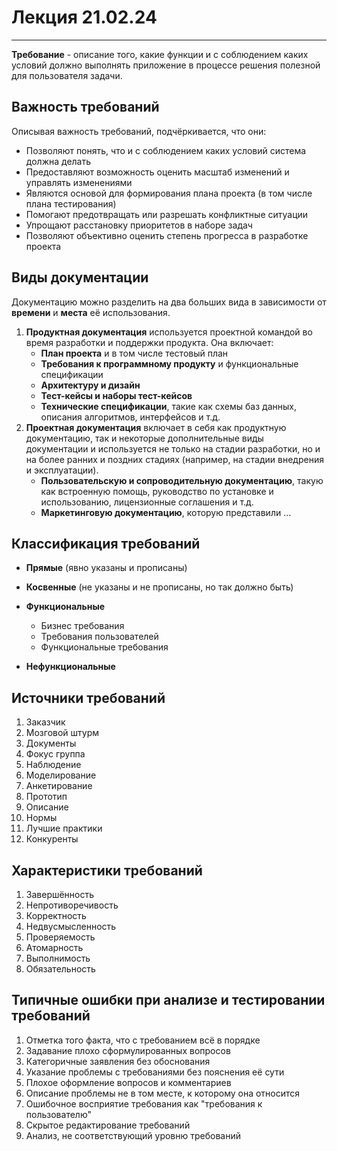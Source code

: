 # Лекция 21.02.24

---

**Требование** - описание того, какие функции и с соблюдением каких условий должно выполнять приложение в процессе решения полезной для пользователя задачи.

## Важность требований

Описывая важность требований, подчёркивается, что они:

- Позволяют понять, что и с соблюдением каких условий система должна делать
- Предоставляют возможность оценить масштаб изменений и управлять изменениями
- Являются основой для формирования плана проекта (в том числе плана тестирования)
- Помогают предотвращать или разрешать конфликтные ситуации
- Упрощают расстановку приоритетов в наборе задач
- Позволяют объективно оценить степень прогресса в разработке проекта

## Виды документации

Документацию можно разделить на два больших вида в зависимости от **времени** и **места** её использования.

1. **Продуктная документация** используется проектной командой во время разработки и поддержки продукта. Она включает:
    - **План проекта** и в том числе тестовый план
    - **Требования к программному продукту** и функциональные спецификации
    - **Архитектуру и дизайн**
    - **Тест-кейсы и наборы тест-кейсов**
    - **Технические спецификации**, такие как схемы баз данных, описания алгоритмов, интерфейсов и т.д.
2. **Проектная документация** включает в себя как продуктную документацию, так и некоторые дополнительные виды документации и используется не только на стадии разработки, но и на более ранних и поздних стадиях (например, на стадии внедрения и эксплуатации).
    - **Пользовательскую и сопроводительную документацию**, такую как встроенную помощь, руководство по установке и использованию, лицензионные соглашения и т.д.
    - **Маркетинговую документацию**, которую представили ...

## Классификация требований

- **Прямые** (явно указаны и прописаны)
- **Косвенные** (не указаны и не прописаны, но так должно быть)

- **Функциональные**
    - Бизнес требования
    - Требования пользователей
    - Функциональные требования
- **Нефункциональные**

## Источники требований

1. Заказчик
2. Мозговой штурм
3. Документы
4. Фокус группа
5. Наблюдение
6. Моделирование
7. Анкетирование
8. Прототип
9. Описание
10. Нормы
11. Лучшие практики
12. Конкуренты

## Характеристики требований

1. Завершённость
2. Непротиворечивость
3. Корректность
4. Недвусмысленность
5. Проверяемость
6. Атомарность
7. Выполнимость
8. Обязательность

## Типичные ошибки при анализе и тестировании требований

1. Отметка того факта, что с требованием всё в порядке
2. Задавание плохо сформулированных вопросов
3. Категоричные заявления без обоснования
4. Указание проблемы с требованиями без пояснения её сути
5. Плохое оформление вопросов и комментариев
6. Описание проблемы не в том месте, к которому она относится
7. Ошибочное восприятие требования как "требования к пользователю"
8. Скрытое редактирование требований
9. Анализ, не соответствующий уровню требований
